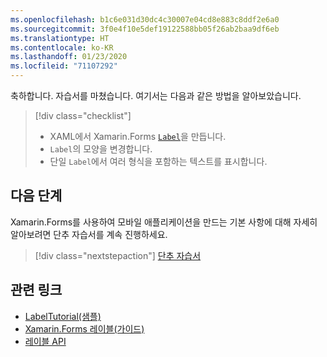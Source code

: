 ```yaml
---
ms.openlocfilehash: b1c6e031d30dc4c30007e04cd8e883c8ddf2e6a0
ms.sourcegitcommit: 3f0e4f10e5def19122588bb05f26ab2baa9df6eb
ms.translationtype: HT
ms.contentlocale: ko-KR
ms.lasthandoff: 01/23/2020
ms.locfileid: "71107292"
---
```

축하합니다. 자습서를 마쳤습니다. 여기서는 다음과 같은 방법을 알아보았습니다.

> [!div class="checklist"]
>
> - XAML에서 Xamarin.Forms [`Label`](xref:Xamarin.Forms.Label)을 만듭니다.
> - `Label`의 모양을 변경합니다.
> - 단일 `Label`에서 여러 형식을 포함하는 텍스트를 표시합니다.

## <a name="next-steps"></a>다음 단계

Xamarin.Forms를 사용하여 모바일 애플리케이션을 만드는 기본 사항에 대해 자세히 알아보려면 단추 자습서를 계속 진행하세요.

> [!div class="nextstepaction"]
> [단추 자습서](~/get-started/tutorials/button/index.yml)

## <a name="related-links"></a>관련 링크

- [LabelTutorial(샘플)](https://docs.microsoft.com/samples/xamarin/xamarin-forms-samples/getstarted-tutorials-labeltutorial/)
- [Xamarin.Forms 레이블(가이드)](~/xamarin-forms/user-interface/text/label.md)
- [레이블 API](xref:Xamarin.Forms.Label)
